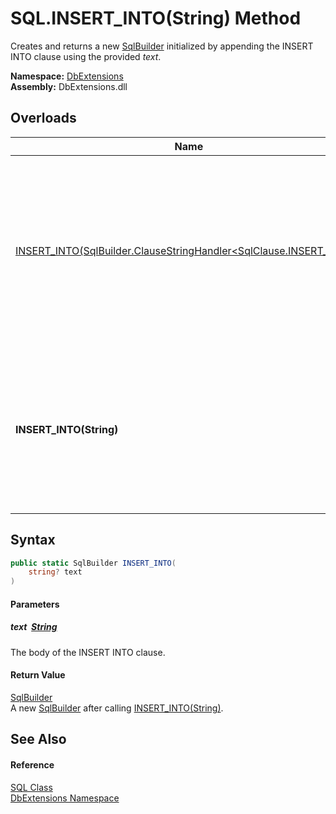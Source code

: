 SQL.INSERT_INTO(String) Method
==============================
Creates and returns a new [SqlBuilder][1] initialized by appending the INSERT INTO clause using the provided *text*.
  
**Namespace:** [DbExtensions][2]  
**Assembly:** DbExtensions.dll

Overloads
---------

| Name                                                                       | Description                                                                                                                                 |
| -------------------------------------------------------------------------- | ------------------------------------------------------------------------------------------------------------------------------------------- |
| [INSERT_INTO(SqlBuilder.ClauseStringHandler&lt;SqlClause.INSERT_INTO>)][3] | Creates and returns a new [SqlBuilder][1] initialized by appending the INSERT INTO clause using the provided string interpolated *handler*. |
| **INSERT_INTO(String)**                                                    | Creates and returns a new [SqlBuilder][1] initialized by appending the INSERT INTO clause using the provided *text*.                        |


Syntax
------

```csharp
public static SqlBuilder INSERT_INTO(
	string? text
)
```

#### Parameters

##### *text*  [String][4]
The body of the INSERT INTO clause.

#### Return Value
[SqlBuilder][1]  
 A new [SqlBuilder][1] after calling [INSERT_INTO(String)][5].

See Also
--------

#### Reference
[SQL Class][6]  
[DbExtensions Namespace][2]  

[1]: ../SqlBuilder/README.md
[2]: ../README.md
[3]: INSERT_INTO.md
[4]: https://learn.microsoft.com/dotnet/api/system.string
[5]: ../SqlBuilder/INSERT_INTO_1.md
[6]: README.md